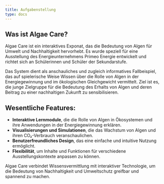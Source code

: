 ```yaml
---
title: Aufgabenstellung
type: docs
---
```

## Was ist Algae Care?

Algae Care ist ein interaktives Exponat, das die Bedeutung von Algen für Umwelt und Nachhaltigkeit hervorhebt. Es wurde speziell für eine Ausstellung des Energieunternehmens Primeo Energie entwickelt und richtet sich an Schülerinnen und Schüler der Sekundarstufe.

Das System dient als anschauliches und zugleich informatives Fallbeispiel, das auf spielerische Weise Wissen über die Rolle von Algen in der Energiegewinnung und im ökologischen Gleichgewicht vermittelt. Ziel ist es, die junge Zielgruppe für die Bedeutung des Erhalts von Algen und deren Beitrag zu einer nachhaltigen Zukunft zu sensibilisieren.

## Wesentliche Features:
- **Interaktive Lernmodule**, die die Rolle von Algen in Ökosystemen und ihre Anwendungen in der Energiegewinnung erklären.
- **Visualisierungen und Simulationen**, die das Wachstum von Algen und ihren CO₂-Verbrauch veranschaulichen.
- **Benutzerfreundliches Design**, das eine einfache und intuitive Nutzung ermöglicht.
- **Flexibilität**, um Inhalte und Funktionen für verschiedene Ausstellungskontexte anpassen zu können.

Algae Care verbindet Wissensvermittlung mit interaktiver Technologie, um die Bedeutung von Nachhaltigkeit und Umweltschutz greifbar und spannend zu machen.
